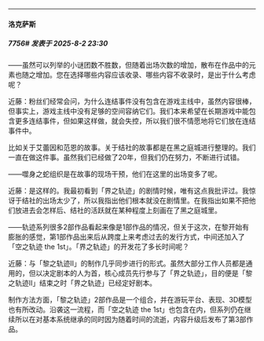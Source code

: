 ﻿
*****

####  洛克萨斯  
##### 7756#       发表于 2025-8-2 23:30

——虽然可以列举的小谜团数不胜数，但随着出场次数的增加，散布在作品中的元素也随之增加。您在选择哪些内容应该收录、哪些内容不收录时，是出于什么考虑呢？

近藤：粉丝们经常会问，为什么连结事件没有包含在游戏主线中，虽然内容很棒，但事实上，游戏主线中没有足够的空间容纳它们。我们本来希望在长期游戏中能包含更多连结事件，但如果这样做，就会失控，所以我们很不情愿地将它们放在连结事件中。

比如关于艾蕾因和范恩的故事。关于结社的故事都是在黑之庭城进行整理的。我们一直在做这件事。虽然我们已经做了20年，但我们仍在努力，不断进行试错。

——噬身之蛇组织是在故事的现场干预，他们在这里的出场变多了呢。

近藤：是这样的。我最初看到「界之轨迹」的剧情时候，唯有这点我批评过。我惊讶于结社的出场太少了，所以我指出他们根本就没在剧情里。在我指出如果不把他们放进去会怎样后、结社的活跃就在某种程度上刻画在了黑之庭城里。

――轨迹系列很多2部作品看起来像是1部作品的情况，但关于这次，在黎开始有膨胀的感觉，第1部作品出来后从跨度上来考虑过去的发行方式，中间还加入了「空之轨迹 the 1st」。「界之轨迹」的开发花了多长时间呢？

近藤：与「黎之轨迹II」的制作几乎同步进行的形式。虽然大部分工作人员都是通用的，但以决定剧本的人为首，核心成员先行参与了「界之轨迹」，目的便是「黎之轨迹II」结束之时「界之轨迹」已经定好剧本。

制作方法方面，「黎之轨迹」2部作品是一个组合，并在游玩平台、表现、3D模型也有所改动。沿袭这一流程，而「空之轨迹 the 1st」也包含在内，但系列仍在继续所以在对基本系统继承的同时因为随着时间的流逝，内容升级后发布了第3部作品。

